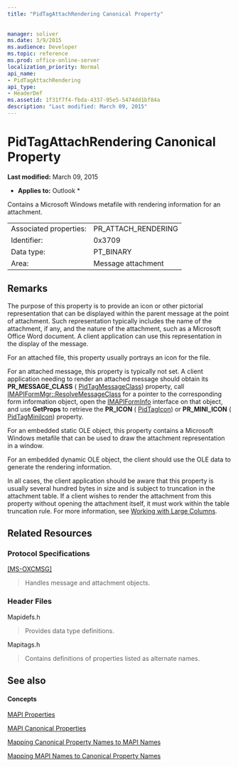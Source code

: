 ```yaml
---
title: "PidTagAttachRendering Canonical Property"
 
 
manager: soliver
ms.date: 3/9/2015
ms.audience: Developer
ms.topic: reference
ms.prod: office-online-server
localization_priority: Normal
api_name:
- PidTagAttachRendering
api_type:
- HeaderDef
ms.assetid: 1f31f7f4-fbda-4337-95e5-5474dd1bf84a
description: "Last modified: March 09, 2015"
---
```


# PidTagAttachRendering Canonical Property

 **Last modified:** March 09, 2015 
  
 * **Applies to:** Outlook * 
  
Contains a Microsoft Windows metafile with rendering information for an attachment. 
  
|||
|:-----|:-----|
|Associated properties:  <br/> |PR_ATTACH_RENDERING  <br/> |
|Identifier:  <br/> |0x3709  <br/> |
|Data type:  <br/> |PT_BINARY  <br/> |
|Area:  <br/> |Message attachment  <br/> |
   
## Remarks

The purpose of this property is to provide an icon or other pictorial representation that can be displayed within the parent message at the point of attachment. Such representation typically includes the name of the attachment, if any, and the nature of the attachment, such as a Microsoft Office Word document. A client application can use this representation in the display of the message. 
  
For an attached file, this property usually portrays an icon for the file. 
  
For an attached message, this property is typically not set. A client application needing to render an attached message should obtain its **PR_MESSAGE_CLASS** ( [PidTagMessageClass](pidtagmessageclass-canonical-property.md)) property, call [IMAPIFormMgr::ResolveMessageClass](imapiformmgr-resolvemessageclass.md) for a pointer to the corresponding form information object, open the [IMAPIFormInfo](imapiforminfoimapiprop.md) interface on that object, and use **GetProps** to retrieve the **PR_ICON** ( [PidTagIcon](pidtagicon-canonical-property.md)) or **PR_MINI_ICON** ( [PidTagMiniIcon](pidtagminiicon-canonical-property.md)) property. 
  
For an embedded static OLE object, this property contains a Microsoft Windows metafile that can be used to draw the attachment representation in a window. 
  
For an embedded dynamic OLE object, the client should use the OLE data to generate the rendering information. 
  
In all cases, the client application should be aware that this property is usually several hundred bytes in size and is subject to truncation in the attachment table. If a client wishes to render the attachment from this property without opening the attachment itself, it must work within the table truncation rule. For more information, see [Working with Large Columns](working-with-large-columns.md). 
  
## Related Resources

### Protocol Specifications

[[MS-OXCMSG]](http://msdn.microsoft.com/library/7fd7ec40-deec-4c06-9493-1bc06b349682%28Office.15%29.aspx)
  
> Handles message and attachment objects.
    
### Header Files

Mapidefs.h
  
> Provides data type definitions.
    
Mapitags.h
  
> Contains definitions of properties listed as alternate names.
    
## See also

#### Concepts

[MAPI Properties](mapi-properties.md)
  
[MAPI Canonical Properties](mapi-canonical-properties.md)
  
[Mapping Canonical Property Names to MAPI Names](mapping-canonical-property-names-to-mapi-names.md)
  
[Mapping MAPI Names to Canonical Property Names](mapping-mapi-names-to-canonical-property-names.md)

